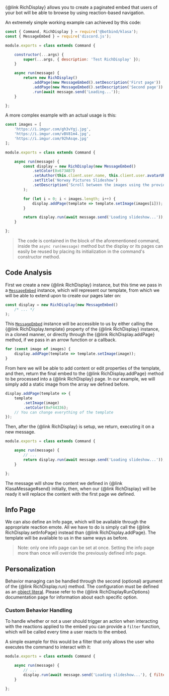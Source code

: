 {@link RichDisplay} allows you to create a paginated embed that users of your bot will be able to browse by using reaction-based navigation.

An extremely simple working example can achieved by this code:

```javascript
const { Command, RichDisplay } = require('@botbind/klasa');
const { MessageEmbed } = require('discord.js');

module.exports = class extends Command {

	constructor(...args) {
		super(...args, { description: 'Test RichDisplay' });
	}

	async run(message) {
		return new RichDisplay()
			.addPage(new MessageEmbed().setDescription('First page'))
			.addPage(new MessageEmbed().setDescription('Second page'))
			.run(await message.send('Loading...'));
	}

};
```

A more complex example with an actual usage is this:

```javascript
const images = [
	'https://i.imgur.com/gh3vYgj.jpg',
	'https://i.imgur.com/vBV81m4.jpg',
	'https://i.imgur.com/92hAsqe.jpg'
];

module.exports = class extends Command {

	async run(message) {
		const display = new RichDisplay(new MessageEmbed()
			.setColor(0x673AB7)
			.setAuthor(this.client.user.name, this.client.user.avatarURL())
			.setTitle('Norway Pictures Slideshow')
			.setDescription('Scroll between the images using the provided reaction emotes.')
		);

		for (let i = 0; i < images.length; i++) {
			display.addPage(template => template.setImage(images[i]));
		}

		return display.run(await message.send('Loading slideshow...'));
	}

};
```

> The code is contained in the block of the aforementioned command, inside the `async run(message)` method but the display or its pages can easily be reused by placing its initialization in the command's constructor method.

## Code Analysis

First we create a new {@link RichDisplay} instance, but this time we pass in a [`MessageEmbed`](https://discord.js.org/#/docs/main/master/class/MessageEmbed) instance, which will represent our template, from which we will be able to extend upon to create our pages later on:

```javascript
const display = new RichDisplay(new MessageEmbed()
	/* ... */
);
```

This [`MessageEmbed`](https://discord.js.org/#/docs/main/master/class/MessageEmbed) instance will be accessible to us by either calling the {@link RichDisplay.template} property of the {@link RichDisplay} instance, in a cloned manner, or directly through the {@link RichDisplay.addPage} method, if we pass in an arrow function or a callback.

```javascript
for (const image of images) {
	display.addPage(template => template.setImage(image));
}
```

From here we will be able to add content or edit properties of the template, and then, return the final embed to the {@link RichDisplay.addPage} method to be processed into a {@link RichDisplay} page.
In our example, we will simply add a static image from the array we defined before.

```javascript
display.addPage(template => {
	template
		.setImage(image)
		.setColor(0xF44336);
	// You can change everything of the template
});
```

Then, after the {@link RichDisplay} is setup, we return, executing it on a new message.

```javascript
module.exports = class extends Command {

	async run(message) {
		// ...
		return display.run(await message.send('Loading slideshow...'));
	}

};
```

The message will show the content we defined in {@link KlasaMessage#send} initially, then, when our {@link RichDisplay} will be ready it will replace the content with the first page we defined.

## Info Page

We can also define an Info page, which will be available through the appropriate reaction emote.
All we have to do is simply call the {@link RichDisplay.setInfoPage} instead than {@link RichDisplay.addPage}. The template will be available to us in the same ways as before.

> Note: only one info page can be set at once. Setting the info page more than once will override the previously defined info page.

## Personalization

Behavior managing can be handled through the second (optional) argument of the {@link RichDisplay.run} method.
The configuration must be defined as an [object literal](https://developer.mozilla.org/en-US/docs/Web/JavaScript/Reference/Operators/Object_initializer).
Please refer to the {@link RichDisplayRunOptions} documentation page for information about each specific option.

### Custom Behavior Handling

To handle whether or not a user should trigger an action when interacting with the reactions applied to the embed you can provide a `filter` function, which will be called every time a user reacts to the embed.

A simple example for this would be a filter that only allows the user who executes the command to interact with it:

```javascript
module.exports = class extends Command {

	async run(message) {
		// ...
		display.run(await message.send('Loading slideshow...'), { filter: (reaction, user) => user === message.author });
	}

};
```
